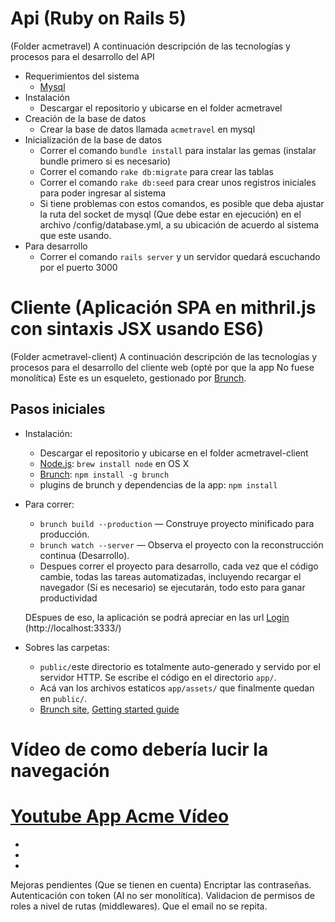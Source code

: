 # Api (Ruby on Rails 5)
(Folder acmetravel)
A continuación descripción de las tecnologías y procesos para el desarrollo del API


* Requerimientos del sistema
    * [Mysql](https://www.mysql.com/)
* Instalación
    * Descargar el repositorio y ubicarse en el folder acmetravel
* Creación de la base de datos
    * Crear la base de datos llamada `acmetravel` en mysql
* Inicialización de la base de datos
    * Correr el comando `bundle install`  para instalar las gemas (instalar bundle primero si es necesario)  
    * Correr el comando `rake db:migrate` para crear las tablas 
    * Correr el comando `rake db:seed` para crear unos registros iniciales para poder ingresar al sistema  
    * Si tiene problemas con estos comandos, es posible que deba ajustar la ruta del socket de mysql (Que debe estar en ejecución) en el archivo /config/database.yml, a su ubicación de acuerdo al sistema que este usando.
* Para desarrollo
    * Correr el comando `rails server` y un servidor quedará escuchando por el puerto 3000



# Cliente  (Aplicación SPA en mithril.js con sintaxis JSX usando ES6)
(Folder acmetravel-client) A continuación descripción de las tecnologías y procesos para el desarrollo del cliente web (opté por que la app No fuese monolítica)
Este es un esqueleto, gestionado por [Brunch](http://brunch.io).

## Pasos iniciales

* Instalación:
    * Descargar el repositorio y ubicarse en el folder acmetravel-client
    * [Node.js](http://nodejs.org): `brew install node` en OS X
    * [Brunch](http://brunch.io): `npm install -g brunch`
    * plugins de brunch y dependencias de la app: `npm install`
* Para correr:
    * `brunch build --production` — Construye proyecto minificado para producción.
    * `brunch watch --server` — Observa el proyecto con la reconstrucción continua (Desarrollo).
    * Despues correr el proyecto para desarrollo, cada vez que el código cambie, todas las tareas automatizadas, incluyendo recargar el navegador (Si es necesario) se ejecutarán, todo esto para ganar productividad 

    DEspues de eso, la aplicación se podrá apreciar en las url [Login](http://localhost:3333/) (http://localhost:3333/)

* Sobres las carpetas:
    * `public/`este directorio es totalmente auto-generado y servido por el servidor HTTP.  Se escribe el código en el directorio `app/`.
    * Acá van los archivos estaticos `app/assets/` que finalmente quedan en `public/`.
    * [Brunch site](http://brunch.io), [Getting started guide](https://github.com/brunch/brunch-guide#readme)



# Vídeo de como debería lucir la navegación

# [Youtube App Acme Vídeo](https://youtu.be/JxzTozU0K0Q)





*
*
*
Mejoras pendientes (Que se tienen en cuenta)
Encriptar las contraseñas. 
Autenticación con token (Al no ser monolítica).
Validacion de permisos de roles a nivel de rutas (middlewares).
Que el email no se repita.
